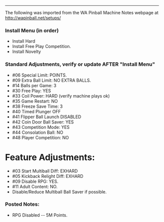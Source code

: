 ***
The following was imported from the WA Pinball Machine Notes webpage at http://wapinball.net/setups/
### Install Menu (in order)
-   Install Hard
-   Install Free Play Competition.
-   Install Novelty
### Standard Adjustments, verify or update AFTER "Install Menu"
-   #06 Special Limit: POINTS.
-   #09 Extra Ball Limit: NO EXTRA BALLS.
-   #14 Balls per Game: 3
-   #30 Free Play: YES
-   #33 Coil Power: HARD (verify machine plays ok)
-   #35 Game Restart: NO
-   #38 Freeze Save Time: 3
-   #40 Timed Plunger OFF
-   #41 Flipper Ball Launch DISABLED
-   #42 Coin Door Ball Saver: YES
-   #43 Competition Mode: YES
-   #44 Consolation Ball: NO
-   #48 Player Competition: NO
# Feature Adjustments:
-   #03 Start Multiball Diff: EXHARD
-   #05 Kickback Relight Diff: EXHARD
-   #09 Disable RPG: YES.
-   #11 Adult Content: NO.
-   Disable/Reduce Multiball Ball Saver if possible.
### Posted Notes:
-   RPG Disabled -- 5M Points.
